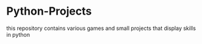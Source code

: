 # Python-Projects
this repository contains various games and small projects that display skills in python

